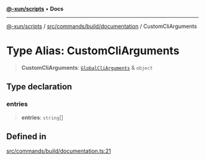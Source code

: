 [**@-xun/scripts**](../../../../../README.md) • **Docs**

***

[@-xun/scripts](../../../../../README.md) / [src/commands/build/documentation](../README.md) / CustomCliArguments

# Type Alias: CustomCliArguments

> **CustomCliArguments**: [`GlobalCliArguments`](../../../../configure/type-aliases/GlobalCliArguments.md) & `object`

## Type declaration

### entries

> **entries**: `string`[]

## Defined in

[src/commands/build/documentation.ts:21](https://github.com/Xunnamius/xscripts/blob/c4bd6059488244ad158454492e5cfe3fcc65a457/src/commands/build/documentation.ts#L21)
